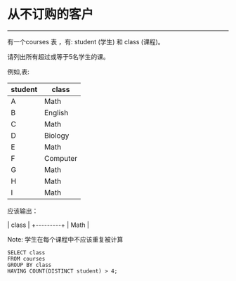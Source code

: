 <h1>从不订购的客户</h1>
<hr>
有一个courses 表 ，有: student (学生) 和 class (课程)。

请列出所有超过或等于5名学生的课。

例如,表:

| student | class      |
|---------|------------|
| A       | Math       |
| B       | English    |
| C       | Math       |
| D       | Biology    |
| E       | Math       |
| F       | Computer   |
| G       | Math       |
| H       | Math       |
| I       | Math       |

应该输出：

| class   |
+---------+
| Math    |

Note:
学生在每个课程中不应该重复被计算

```
SELECT class
FROM courses
GROUP BY class
HAVING COUNT(DISTINCT student) > 4;
```
